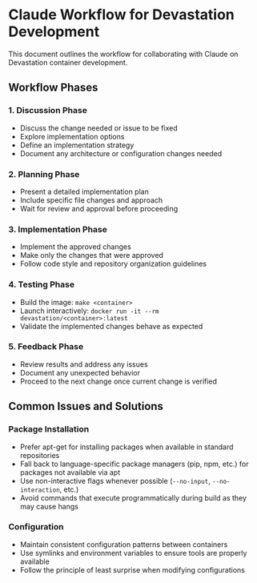 # Claude Workflow for Devastation Development

This document outlines the workflow for collaborating with Claude on Devastation container development.

## Workflow Phases

### 1. Discussion Phase
- Discuss the change needed or issue to be fixed
- Explore implementation options
- Define an implementation strategy
- Document any architecture or configuration changes needed

### 2. Planning Phase
- Present a detailed implementation plan
- Include specific file changes and approach
- Wait for review and approval before proceeding

### 3. Implementation Phase
- Implement the approved changes
- Make only the changes that were approved
- Follow code style and repository organization guidelines

### 4. Testing Phase
- Build the image: `make <container>`
- Launch interactively: `docker run -it --rm devastation/<container>:latest`
- Validate the implemented changes behave as expected

### 5. Feedback Phase
- Review results and address any issues
- Document any unexpected behavior
- Proceed to the next change once current change is verified

## Common Issues and Solutions

### Package Installation
- Prefer apt-get for installing packages when available in standard repositories
- Fall back to language-specific package managers (pip, npm, etc.) for packages not available via apt
- Use non-interactive flags whenever possible (`--no-input`, `--no-interaction`, etc.)
- Avoid commands that execute programmatically during build as they may cause hangs

### Configuration
- Maintain consistent configuration patterns between containers
- Use symlinks and environment variables to ensure tools are properly available
- Follow the principle of least surprise when modifying configurations

